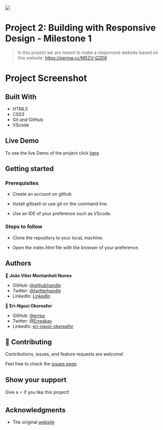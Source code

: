 ![](https://img.shields.io/badge/Microverse-blueviolet)

# Project 2: Building with Responsive Design - Milestone 1

> In this project we are meant to make a responsive website based on this website: https://perma.cc/M5ZV-Q2D6

# Project Screenshot

> 

## Built With

- HTML5
- CSS3
- Git and GitHub
- VScode

## Live Demo

To see the live Demo of the project click [here]()

## Getting started

### Prerequisites

- Create an account on github

- Install gitbash or use git on the command line.
 
- Use an IDE of your preference such as VScode.

### Steps to follow

- Clone the repository to your locaL machine.

- Open the index.html file with the browser of your preference.

## Authors

👤 **João Vítor Montanholi Nunes**

- GitHub: [@githubhandle](https://github.com/githubhandle)
- Twitter: [@twitterhandle](https://twitter.com/twitterhandle)
- LinkedIn: [LinkedIn](https://linkedin.com/linkedinhandle)

👤 **Eri-Ngozi Okereafor**

- GitHub: [@errea](https://github.com/errea)
- Twitter: [@Erreakay](https://twitter.com/Erreakay)
- LinkedIn: [eri-ngozi-okereafor](https://www.linkedin.com/in/eri-ngozi-okereafor/)

## 🤝 Contributing

Contributions, issues, and feature requests are welcome!

Feel free to check the [issues page](https://github.com/jmontanholi/ProjectTwoMicroverse/issues).

## Show your support

Give a ⭐️ if you like this project!

## Acknowledgments

- The original [website](https://thenextweb.com/)
